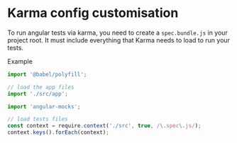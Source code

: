 # Karma config customisation

To run angular tests via karma, you need to create a `spec.bundle.js` in your project root.
It must include everything that Karma needs to load to run your tests.

Example
```javascript
import '@babel/polyfill';

// load the app files
import './src/app';

import 'angular-mocks';

// load tests files
const context = require.context('./src', true, /\.spec\.js/);
context.keys().forEach(context);
```
